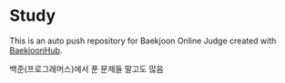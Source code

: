# Study
This is an auto push repository for Baekjoon Online Judge created with [BaekjoonHub](https://github.com/BaekjoonHub/BaekjoonHub).

백준(프로그래머스)에서 푼 문제들
말고도 많음
